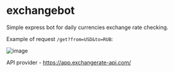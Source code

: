 # exchangebot
Simple express bot for daily currencies exchange rate checking. 

Example of request `/get?from=USD&to=RUB`:

![image](https://github.com/user-attachments/assets/4e90a8be-db0e-45d3-b9b8-f53feaecee20)

API provider - https://app.exchangerate-api.com/

